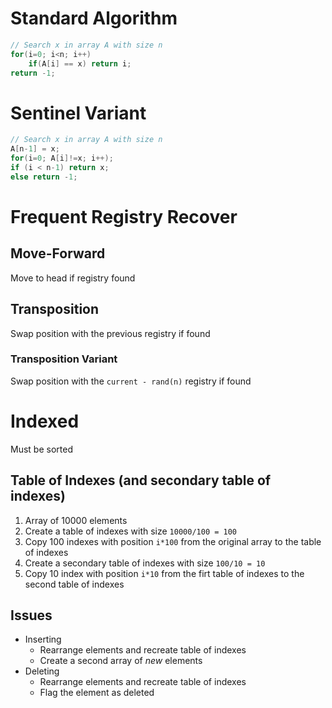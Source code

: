 # Standard Algorithm

```C
// Search x in array A with size n
for(i=0; i<n; i++)
	if(A[i] == x) return i;
return -1;
```

# Sentinel Variant

```C
// Search x in array A with size n
A[n-1] = x;
for(i=0; A[i]!=x; i++);
if (i < n-1) return x;
else return -1;
```

# Frequent Registry Recover

## Move-Forward

Move to head if registry found

## Transposition

Swap position with the previous registry if found

### Transposition Variant

Swap position with the `current - rand(n)` registry if found

# Indexed

Must be sorted

## Table of Indexes (and secondary table of indexes)

1. Array of 10000 elements
1. Create a table of indexes with size `10000/100 = 100`
1. Copy 100 indexes with position `i*100` from the original array to the table of indexes
1. Create a secondary table of indexes with size `100/10 = 10`
1. Copy 10 index with position `i*10` from the firt table of indexes to the second table of indexes

## Issues

* Inserting
	* Rearrange elements and recreate table of indexes
	* Create a second array of _new_ elements
* Deleting
	* Rearrange elements and recreate table of indexes
	* Flag the element as deleted

